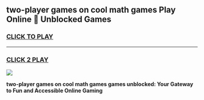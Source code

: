 
## two-player games on cool math games Play Online 👋 Unblocked Games
<h3>
<a href="https://news.freeplayer.one?title=two-player_games_on_cool_math_games&ref=17CMG">CLICK TO PLAY</a></h3>
<hr>

<h3>
<a href="https://news.freeplayer.one?title=two-player_games_on_cool_math_games&ref=17CMG">CLICK 2 PLAY</a>
  
</h3>

<a href="https://news.freeplayer.one?title=two-player_games_on_cool_math_games&ref=17CMG/"><img src="https://clearcache.store/games.png"></a>


**two-player games on cool math games games unblocked: Your Gateway to Fun and Accessible Online Gaming**
